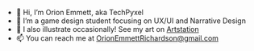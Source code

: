 - 👋 Hi, I’m Orion Emmett, aka TechPyxel
- 🌱 I’m a game design student focusing on UX/UI and Narrative Design
- 👀 I also illustrate occasionally! See my art on [Artstation](https://techpyxel.artstation.com/)
- 📫 You can reach me at OrionEmmettRichardson@gmail.com


